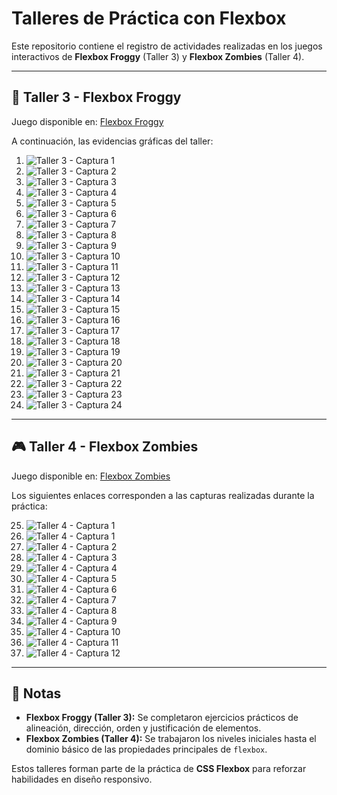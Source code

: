 # Talleres de Práctica con Flexbox

Este repositorio contiene el registro de actividades realizadas en los juegos interactivos de **Flexbox Froggy** (Taller 3) y **Flexbox Zombies** (Taller 4).  

---

## 🐸 Taller 3 - Flexbox Froggy
Juego disponible en: [Flexbox Froggy](https://flexboxfroggy.com/#es)

A continuación, las evidencias gráficas del taller:  

1. ![Taller 3 - Captura 1](https://i.ibb.co/1twSqW8T/Captura-de-pantalla-2025-09-02-155959.png)  
2. ![Taller 3 - Captura 2](https://i.ibb.co/0jJzLFGG/Captura-de-pantalla-2025-09-02-155846.png)  
3. ![Taller 3 - Captura 3](https://i.ibb.co/vvwnZMY8/Captura-de-pantalla-2025-09-02-155358.png)  
4. ![Taller 3 - Captura 4](https://i.ibb.co/CshK8VMV/Captura-de-pantalla-2025-09-02-155343.png)  
5. ![Taller 3 - Captura 5](https://i.ibb.co/jkYTzHwN/Captura-de-pantalla-2025-09-02-155321.png)  
6. ![Taller 3 - Captura 6](https://i.ibb.co/Q3hp48Xj/Captura-de-pantalla-2025-09-02-155257.png)  
7. ![Taller 3 - Captura 7](https://i.ibb.co/d1CXkgt/Captura-de-pantalla-2025-09-02-155237.png)  
8. ![Taller 3 - Captura 8](https://i.ibb.co/BVNb70sD/Captura-de-pantalla-2025-09-02-155151.png)  
9. ![Taller 3 - Captura 9](https://i.ibb.co/Gvq3pd1h/Captura-de-pantalla-2025-09-02-155044.png)  
10. ![Taller 3 - Captura 10](https://i.ibb.co/HTZZ9r2w/Captura-de-pantalla-2025-09-02-155012.png)  
11. ![Taller 3 - Captura 11](https://i.ibb.co/ymgwsL72/Captura-de-pantalla-2025-09-02-154936.png)  
12. ![Taller 3 - Captura 12](https://i.ibb.co/h1ff6G71/Captura-de-pantalla-2025-09-02-154855.png)  
13. ![Taller 3 - Captura 13](https://i.ibb.co/NcRfvWF/Captura-de-pantalla-2025-09-02-154807.png)  
14. ![Taller 3 - Captura 14](https://i.ibb.co/fGQ0nb8V/Captura-de-pantalla-2025-09-02-154732.png)  
15. ![Taller 3 - Captura 15](https://i.ibb.co/6JbjYd2T/Captura-de-pantalla-2025-09-02-154623.png)  
16. ![Taller 3 - Captura 16](https://i.ibb.co/VcjZmYjq/Captura-de-pantalla-2025-09-02-154441.png)  
17. ![Taller 3 - Captura 17](https://i.ibb.co/ZzRHNf1g/Captura-de-pantalla-2025-09-02-154424.png)  
18. ![Taller 3 - Captura 18](https://i.ibb.co/hJYHXBBq/Captura-de-pantalla-2025-09-02-154409.png)  
19. ![Taller 3 - Captura 19](https://i.ibb.co/Gf2yQWj8/Captura-de-pantalla-2025-09-02-154325.png)  
20. ![Taller 3 - Captura 20](https://i.ibb.co/pvh8v6RZ/Captura-de-pantalla-2025-09-02-154247.png)  
21. ![Taller 3 - Captura 21](https://i.ibb.co/LDw6H2SZ/Captura-de-pantalla-2025-09-02-154211.png)  
22. ![Taller 3 - Captura 22](https://i.ibb.co/bg4cJ2cq/Captura-de-pantalla-2025-09-02-154126.png)  
23. ![Taller 3 - Captura 23](https://i.ibb.co/wNY6vJwZ/Captura-de-pantalla-2025-09-02-154046.png)  
24. ![Taller 3 - Captura 24](https://i.ibb.co/vxw6sLQt/Captura-de-pantalla-2025-09-02-154017.png)  

---

## 🎮 Taller 4 - Flexbox Zombies
Juego disponible en: [Flexbox Zombies](https://mastery.games/flexboxzombies/)

Los siguientes enlaces corresponden a las capturas realizadas durante la práctica:

25. ![Taller 4 - Captura 1](https://i.ibb.co/Qvx5tFLK/Captura-de-pantalla-2025-09-03-141847.png)
26. ![Taller 4 - Captura 1](https://i.ibb.co/s9zx8wpz/Captura-de-pantalla-2025-09-03-145341.png)   
27. ![Taller 4 - Captura 2](https://i.ibb.co/ccnwpqj7/Captura-de-pantalla-2025-09-03-141835.png)  
28. ![Taller 4 - Captura 3](https://i.ibb.co/tw19YPzr/Captura-de-pantalla-2025-09-02-162824.png)  
29. ![Taller 4 - Captura 4](https://i.ibb.co/QFpynwVz/Captura-de-pantalla-2025-09-02-161311.png)  
30. ![Taller 4 - Captura 5](https://i.ibb.co/4nhfsQtj/Captura-de-pantalla-2025-09-02-161242.png)  
31. ![Taller 4 - Captura 6](https://i.ibb.co/20hNBLss/Captura-de-pantalla-2025-09-02-161213.png)  
32. ![Taller 4 - Captura 7](https://i.ibb.co/pvJTbVZZ/Captura-de-pantalla-2025-09-02-161144.png)  
33. ![Taller 4 - Captura 8](https://i.ibb.co/Z6V79pJ4/Captura-de-pantalla-2025-09-02-161028.png)  
34. ![Taller 4 - Captura 9](https://i.ibb.co/fzm0x1Ff/Captura-de-pantalla-2025-09-02-161003.png)  
35. ![Taller 4 - Captura 10](https://i.ibb.co/MDXfJYJD/Captura-de-pantalla-2025-09-02-160402.png)  
36. ![Taller 4 - Captura 11](https://i.ibb.co/93T3ZK2G/Captura-de-pantalla-2025-09-02-160314.png)  
37. ![Taller 4 - Captura 12](https://i.ibb.co/VcFwLCg3/Captura-de-pantalla-2025-09-02-160149.png)  

---

## 📌 Notas
- **Flexbox Froggy (Taller 3):** Se completaron ejercicios prácticos de alineación, dirección, orden y justificación de elementos.  
- **Flexbox Zombies (Taller 4):** Se trabajaron los niveles iniciales hasta el dominio básico de las propiedades principales de `flexbox`.  

Estos talleres forman parte de la práctica de **CSS Flexbox** para reforzar habilidades en diseño responsivo.
